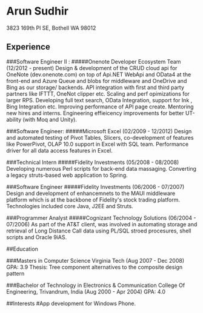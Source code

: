 Arun Sudhir
===========
3823 169th Pl SE,
Bothell WA 98012

## Experience
###Software Engineer II : 
#####Onenote Developer Ecosystem Team (12/2012 - present)
Design & development of the CRUD cloud api for OneNote (dev.onenote.com) on top of Api.NET WebApi and OData4 at 
the front-end and Azure Queue and blobs for middleware and OneDrive and Bing as our storage/ backends.
API integration with first and third party partners like IFTTT, OneNot clipper etc. Scaling and perf opimizations 
for larger RPS. Developing full text search, OData Integration, support for Ink , Bing Integration etc. Improving
performance of API page create. Mentoring new hires and interns. Engineering effieicency improvements for better 
UT-ability (with Moq and Unity).

###Software Engineer: 
#####Microsoft Excel (02/2009 - 12/2012)
Design and automated testing of Pivot Tables, Slicers, co-development of features like PowerPivot, OLAP 10.0 
support in Excel with SQL team. Performance driver for all data access features in Excel.

###Technical Intern
#####Fidelity Investments (05/2008 - 08/2008)
Developing numerous Perl scripts for back-end data massaging. Converting a legacy struts-based web application 
to Spring.

###Software Engineer
#####Fidelity Investments (06/2006 - 07/2007)
Design and development of enhancemnets to the MAUI middleware platform which is at the backbone of Fidelity's stock
trading platform. Technologies included core Java, J2EE and Struts.

###Programmer Analyst
#####Cognizant Technology Solutions (06/2004 - 07/2006)
As part of the AT&T client, was involved in automating storage and retrieval of Long Distance Call data using PL/SQL
stroed procesures, shell scripts and Oracle 9iAS.

##Education

###Masters in Computer Science 
Virginia Tech (Aug 2007 - Dec 2008) GPA: 3.9
Thesis: Tree component alternatives to the composite design pattern

###Bachelor of Technology in Electronics & Communication
College Of Engineering, Trivandrum, India (Aug 2000 - Apr 2004) GPA: 4.0

##Interests
#App development for Windows Phone. 